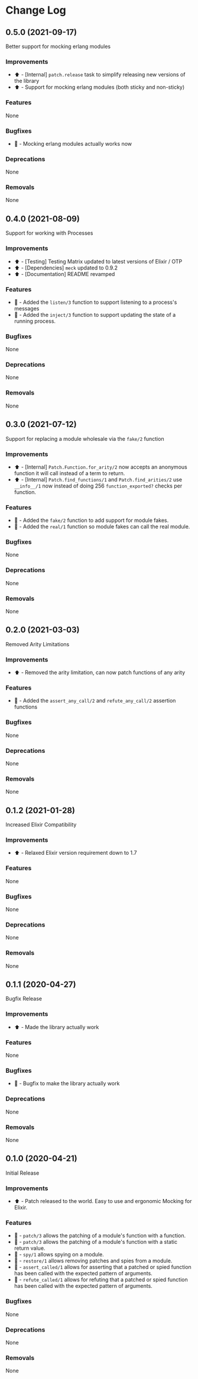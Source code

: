 # Change Log

## 0.5.0 (2021-09-17)

Better support for mocking erlang modules

### Improvements

- ⬆️ - \[Internal\] `patch.release` task to simplify releasing new versions of the library
- ⬆️ - Support for mocking erlang modules (both sticky and non-sticky)

### Features

None

### Bugfixes

- 🐞 - Mocking erlang modules actually works now

### Deprecations

None

### Removals

None

## 0.4.0 (2021-08-09)

Support for working with Processes

### Improvements

- ⬆️ - [Testing] Testing Matrix updated to latest versions of Elixir / OTP
- ⬆️ - [Dependencies] `meck` updated to 0.9.2
- ⬆️ - [Documentation] README revamped

### Features

- 🎁 - Added the `listen/3` function to support listening to a process's messages
- 🎁 - Added the `inject/3` function to support updating the state of a running process.
### Bugfixes

None
### Deprecations

None

### Removals

None

## 0.3.0 (2021-07-12)

Support for replacing a module wholesale via the `fake/2` function

### Improvements

- ⬆️ - [Internal] `Patch.Function.for_arity/2` now accepts an anonymous function it will call instead of a term to return.
- ⬆️ - [Internal] `Patch.find_functions/1` and `Patch.find_arities/2` use `__info__/1` now instead of doing 256 `function_exported?` checks per function.

### Features

- 🎁 - Added the `fake/2` function to add support for module fakes.
- 🎁 - Added the `real/1` function so module fakes can call the real module.

### Bugfixes

None

### Deprecations

None

### Removals

None

## 0.2.0 (2021-03-03)

Removed Arity Limitations

### Improvements

- ⬆️ - Removed the arity limitation, can now patch functions of any arity

### Features

- 🎁 - Added the `assert_any_call/2` and `refute_any_call/2` assertion functions

### Bugfixes

None

### Deprecations

None

### Removals

None

## 0.1.2 (2021-01-28)

Increased Elixir Compatibility

### Improvements

- ⬆️ - Relaxed Elixir version requirement down to 1.7

### Features

None

### Bugfixes

None

### Deprecations

None

### Removals

None


## 0.1.1 (2020-04-27)

Bugfix Release

### Improvements

- ⬆️ - Made the library actually work

### Features

None

### Bugfixes

- 🐞 - Bugfix to make the library actually work

### Deprecations

None

### Removals

None

## 0.1.0 (2020-04-21)

Initial Release

### Improvements

- ⬆️ - Patch released to the world.  Easy to use and ergonomic Mocking for Elixir.

### Features

- 🎁 - `patch/3` allows the patching of a module's function with a function.
- 🎁 - `patch/3` allows the patching of a module's function with a static return value.
- 🎁 - `spy/1` allows spying on a module.
- 🎁 - `restore/1` allows removing patches and spies from a module.
- 🎁 - `assert_called/1` allows for asserting that a patched or spied function has been called with the expected pattern of arguments.
- 🎁 - `refute_called/1` allows for refuting that a patched or spied function has been called with the expected pattern of arguments.

### Bugfixes

None

### Deprecations

None

### Removals

None
